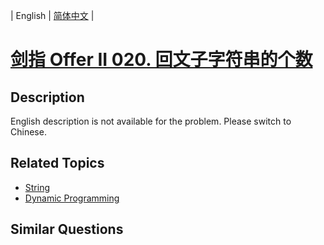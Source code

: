 
| English | [简体中文](README.md) |

# [剑指 Offer II 020. 回文子字符串的个数](https://leetcode-cn.com/problems/a7VOhD/)

## Description

<p>English description is not available for the problem. Please switch to Chinese.</p>


## Related Topics

- [String](https://leetcode-cn.com/tag/string)
- [Dynamic Programming](https://leetcode-cn.com/tag/dynamic-programming)

## Similar Questions


